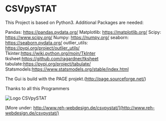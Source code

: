 # CSVpySTAT

This Project is based on Python3.
Additional Packages are needed:

Pandas: https://pandas.pydata.org/
Matplotlib: https://matplotlib.org/
Scipy: https://www.scipy.org/
Numpy: https://numpy.org/
seaborn: https://seaborn.pydata.org/
outlier_utils: https://pypi.org/project/outlier_utils/
Tkinter:https://wiki.python.org/moin/TkInter
tksheet:https://github.com/ragardner/tksheet
tabulate:https://pypi.org/project/tabulate/
Statsmodels:https://www.statsmodels.org/stable/index.html

The Gui is build with the PAGE projekt.(http://page.sourceforge.net/)

Thanks to all this Programmers

![Logo CSVpySTAT ](http://www.reh-webdesign.de/csvpystat/pics/startbild.png)


[More under: http://www.reh-webdesign.de/csvpystat/](http://www.reh-webdesign.de/csvpystat/)



